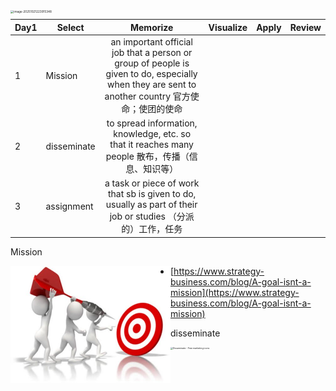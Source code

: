 <img src="https://leslieyedoc.oss-cn-shanghai.aliyuncs.com/img/20251021-223924-image-20251021223915348.png" alt="image-20251021223915348" style="zoom: 33%;float:left" />

| Day1 | Select      |                           Memorize                           | Visualize | Apply | Review |
| ---- | ----------- | :----------------------------------------------------------: | :-------- | ----- | ------ |
| 1    | Mission     | an important official job that a person or group of people is given to do, especially when they are sent to another country 官方使命；使团的使命 |           |       |        |
| 2    | disseminate | to spread information, knowledge, etc. so that it reaches many people 散布，传播（信息、知识等） |           |       |        |
| 3    | assignment  | a task or piece of work that sb is given to do, usually as part of their job or studies （分派的）工作，任务 |           |       |        |

Mission

<img src="word--review&use_1.assets/908e2b61-20251021224308307.jpg" alt="&quot;mission&quot; picture" style="zoom:50%;float:left" />





- [https://www.strategy-business.com/blog/A-goal-isnt-a-mission](https://www.strategy-business.com/blog/A-goal-isnt-a-mission)

disseminate

<img src="https://leslieyedoc.oss-cn-shanghai.aliyuncs.com/img/20251021-225040-12342590.png" alt="Disseminate - Free marketing icons" style="zoom:25%;float:left" />